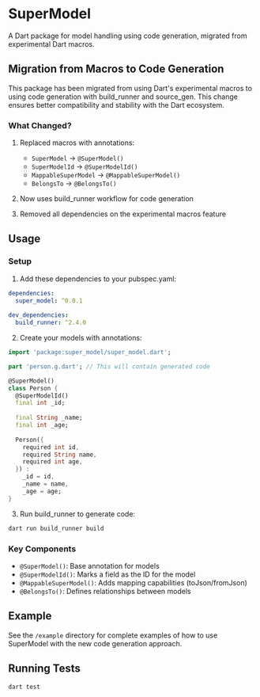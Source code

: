 # SuperModel

A Dart package for model handling using code generation, migrated from experimental Dart macros.

## Migration from Macros to Code Generation

This package has been migrated from using Dart's experimental macros to using code generation with build_runner and source_gen. This change ensures better compatibility and stability with the Dart ecosystem.

### What Changed?

1. Replaced macros with annotations:
   - `SuperModel` → `@SuperModel()`
   - `SuperModelId` → `@SuperModelId()`
   - `MappableSuperModel` → `@MappableSuperModel()`
   - `BelongsTo` → `@BelongsTo()`

2. Now uses build_runner workflow for code generation
3. Removed all dependencies on the experimental macros feature

## Usage

### Setup

1. Add these dependencies to your pubspec.yaml:

```yaml
dependencies:
  super_model: ^0.0.1
  
dev_dependencies:
  build_runner: ^2.4.0
```

2. Create your models with annotations:

```dart
import 'package:super_model/super_model.dart';

part 'person.g.dart'; // This will contain generated code

@SuperModel()
class Person {
  @SuperModelId()
  final int _id;
  
  final String _name;
  final int _age;
  
  Person({
    required int id,
    required String name,
    required int age,
  }) : 
    _id = id,
    _name = name,
    _age = age;
}
```

3. Run build_runner to generate code:

```bash
dart run build_runner build
```

### Key Components

- `@SuperModel()`: Base annotation for models
- `@SuperModelId()`: Marks a field as the ID for the model
- `@MappableSuperModel()`: Adds mapping capabilities (toJson/fromJson)
- `@BelongsTo()`: Defines relationships between models

## Example

See the `/example` directory for complete examples of how to use SuperModel with the new code generation approach.

## Running Tests

```bash
dart test
```
